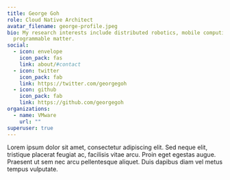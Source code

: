 ```yaml
---
title: George Goh
role: Cloud Native Architect
avatar_filename: george-profile.jpeg
bio: My research interests include distributed robotics, mobile computing and
  programmable matter.
social:
  - icon: envelope
    icon_pack: fas
    link: about/#contact
  - icon: twitter
    icon_pack: fab
    link: https://twitter.com/georgegoh
  - icon: github
    icon_pack: fab
    link: https://github.com/georgegoh
organizations:
  - name: VMware
    url: ""
superuser: true
---
```

Lorem ipsum dolor sit amet, consectetur adipiscing elit. Sed neque elit, tristique placerat feugiat ac, facilisis vitae arcu. Proin eget egestas augue. Praesent ut sem nec arcu pellentesque aliquet. Duis dapibus diam vel metus tempus vulputate.